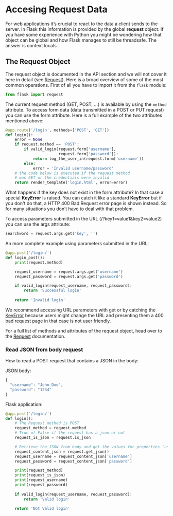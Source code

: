 # Accesing Request Data

For web applications it’s crucial to react to the data a client sends to the server. In Flask this information is provided by the global **request** object. If you have some experience with Python you might be wondering how that object can be global and how Flask manages to still be threadsafe. The answer is context locals.

## The Request Object

The request object is documented in the API section and we will not cover it here in detail (see [Request](https://flask.palletsprojects.com/en/2.2.x/api/#flask.Request)). Here is a broad overview of some of the most common operations. First of all you have to import it from the `flask` module:

```python
from flask import request
```

The current request method (GET, POST, ...) is available by using the `method` attribute. To access form data (data transmitted in a POST or PUT request) you can use the form attribute. Here is a full example of the two attributes mentioned above:

```python
@app.route('/login', methods=['POST', 'GET'])
def login():
    error = None
    if request.method == 'POST':
        if valid_login(request.form['username'],
                       request.form['password']):
            return log_the_user_in(request.form['username'])
        else:
            error = 'Invalid username/password'
    # the code below is executed if the request method
    # was GET or the credentials were invalid
    return render_template('login.html', error=error)
```

What happens if the key does not exist in the form attribute? In that case a special **KeyError** is raised. You can catch it like a standard **KeyError** but if you don't do that, a HTTP 400 Bad Request error page is shown instead. So for many situations you don’t have to deal with that problem.

To access parameters submitted in the URL (/?key1=value1&key2=value2) you can use the args attribute:

```python
searchword = request.args.get('key', '')
```

An more complete example using parameters submitted in the URL:

```python
@app.post('/login/')
def login_post():
    print(request.method)

    request_username = request.args.get('username')
    request_password = request.args.get('password')

    if valid_login(request_username, request_password):
        return 'Successful login'
    
    return 'Invalid login'
```

We recommend accessing URL parameters with get or by catching the [KeyError](https://docs.python.org/3/library/exceptions.html#KeyError) because users might change the URL and presenting them a 400 bad request page in that case is not user friendly.

For a full list of methods and attributes of the request object, head over to the [Request](https://flask.palletsprojects.com/en/2.2.x/api/#flask.Request) documentation.

### Read JSON from body request
How to read a POST request that contains a JSON in the body:

JSON body:

```javascript
{
  "username": "John Doe",
  "password": "1234"
}
```

Flask application:

```python
@app.post('/login/')
def login():
    # The Request method is POST
    request_method = request.method
    # True of False if the request has a json or not
    request_is_json = request.is_json

    # Retrieve the JSON from body and get the values for properties 'username' and 'password'
    request_content_json = request.get_json()
    request_username = request_content_json['username']
    request_password = request_content_json['password']

    print(request_method)
    print(request_is_json)
    print(request_username)
    print(request_password)
    
    if valid_login(request_username, request_password):
        return 'Valid login'
    
    return 'Not Valid login'
```
